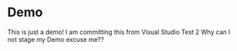 # Demo

This is just a demo!
I am committing this from Visual Studio
Test 2 
Why can I not stage my Demo excuse me??